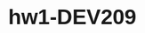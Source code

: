 # hw1-DEV209

<!doctype html>
<html lang="en">
<head>
	<meta charset="utf-8">
	<title>DOM Color Tweaker</title>
	<style>
		body {
			font-family:"Trebuchet MS", Segoe, sans-serif;
			margin:40px;
			font-size: 1.2em;
		}
		div:first-child {
			margin-bottom: 20px;
		}
		button {
			padding: 10px;
		}
		#box {
			width: 300px;
			height: 38px;
			margin-left: 30px;
		}
	
	</style>
</head>
<body>
	<div>
		Click the button repeatedly to change the box color:
	</div>
	
	<button id="btn">Click me!</button>
	<input type= "text" id="box">
	
	<script>
		
	let btn = document.getElementById("btn");
	let box = document.getElementById("box");
	let colorRed = 255;    // initialize the red channel to pure red

	btn.addEventListener("click", clickHandler, false);
		
	function clickHandler() {
		// first color channel (red) gets darker every time button is clicked
		box.style.backgroundColor = "rgb(" + (colorRed-=10) + ", 0, 0)";

		// ES6 equivalent using template string
		//box.style.backgroundColor = `rgb( ${colorRed-=10}, 0, 0 )`;	
	}	
		
	</script>
</body>
</html>